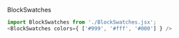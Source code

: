 BlockSwatches
```js
import BlockSwatches from './BlockSwatches.jsx';
<BlockSwatches colors={ ['#999', '#fff', '#000'] } />
```